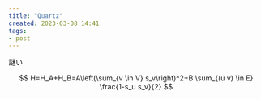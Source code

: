 ```yaml
---
title: "Quartz"
created: 2023-03-08 14:41
tags:
- post
---
```


謎い

$$
H=H_A+H_B=A\left(\sum_{v \in V} s_v\right)^2+B \sum_{(u v) \in E} \frac{1-s_u s_v}{2}
$$